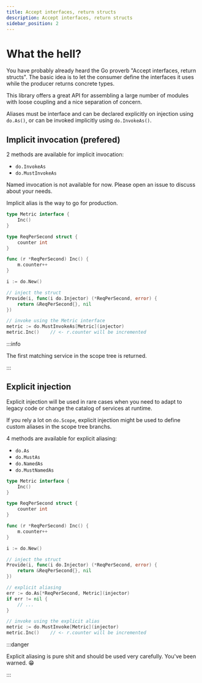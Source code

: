 ```yaml
---
title: Accept interfaces, return structs
description: Accept interfaces, return structs
sidebar_position: 2
---
```


# What the hell?

You have probably already heard the Go proverb "Accept interfaces, return structs". The basic idea is to let the consumer define the interfaces it uses while the producer returns concrete types.

This library offers a great API for assembling a large number of modules with loose coupling and a nice separation of concern.

Aliases must be interface and can be declared explicitly on injection using `do.As()`, or can be invoked implicitly using `do.InvokeAs()`.

## Implicit invocation (prefered)

2 methods are available for implicit invocation:
- `do.InvokeAs`
- `do.MustInvokeAs`

Named invocation is not available for now. Please open an issue to discuss about your needs.

Implicit alias is the way to go for production.

```go
type Metric interface {
    Inc()
}

type ReqPerSecond struct {
    counter int
}

func (r *ReqPerSecond) Inc() {
    m.counter++
}

i := do.New()

// inject the struct
Provide(i, func(i do.Injector) (*ReqPerSecond, error) {
    return &ReqPerSecond{}, nil
})

// invoke using the Metric interface
metric := do.MustInvokeAs[Metric](injector)
metric.Inc()    // <- r.counter will be incremented
```

:::info

The first matching service in the scope tree is returned.

:::

## Explicit injection

Explicit injection will be used in rare cases when you need to adapt to legacy code or change the catalog of services at runtime.

If you rely a lot on `do.Scope`, explicit injection might be used to define custom aliases in the scope tree branchs.

4 methods are available for explicit aliasing:
- `do.As`
- `do.MustAs`
- `do.NamedAs`
- `do.MustNamedAs`

```go
type Metric interface {
    Inc()
}

type ReqPerSecond struct {
    counter int
}

func (r *ReqPerSecond) Inc() {
    m.counter++
}

i := do.New()

// inject the struct
Provide(i, func(i do.Injector) (*ReqPerSecond, error) {
    return &ReqPerSecond{}, nil
})

// explicit aliasing
err := do.As[*ReqPerSecond, Metric](injector)
if err != nil {
    // ...
}

// invoke using the explicit alias
metric := do.MustInvoke[Metric](injector)
metric.Inc()    // <- r.counter will be incremented
```

:::danger

Explicit aliasing is pure shit and should be used very carefully. You've been warned. 😁

:::
